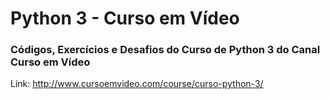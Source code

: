# Python 3 - Curso em Vídeo

### Códigos, Exercícios e Desafios do Curso de Python 3 do Canal Curso em Vídeo

Link: http://www.cursoemvideo.com/course/curso-python-3/
